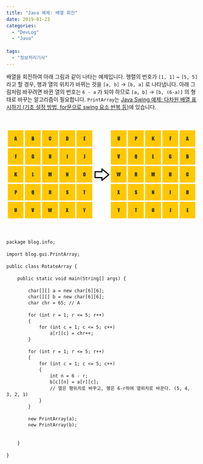 ```yaml
---
title: "Java 예제: 배열 회전"
date: 2019-01-23
categories: 
  - "DevLog"
  - "Java"

tags: 
  - "정보처리기사"
---
```


배열을 회전하여 아래 그림과 같이 나타는 예제입니다. 행렬의 번호가 `[1, 1]` ~ `[5, 5]`라고 할 경우, 행과 열의 위치가 바뀌는 것을 `[a, b]` → `[b, a]` 로 나타냅니다. 아래 그림처럼 바꾸려면 바뀐 열의 번호는 `6 - a` 가 되야 하므로 `[a, b]` → `[b, (6-a)]` 의 형태로 바꾸는 알고리즘이 필요합니다. `PrintArray`는 [Java Swing 예제: 다차원 배열 표시하기 (기초 설정 방법, for문으로 swing 요소 반복 등)](http://yoonbumtae.com/?p=588)에 있습니다.

 

 ![](/assets/img/wp-content/uploads/2019/01/rotatearray.png)

 

```
package blog.info;

import blog.gui.PrintArray;

public class RotateArray {
   
    public static void main(String[] args) {
        
        char[][] a = new char[6][6];
        char[][] b = new char[6][6];
        char chr = 65; // A
        
        for (int r = 1; r <= 5; r++)
        {
            for (int c = 1; c <= 5; c++)
                a[r][c] = chr++; 
        }
        
        for (int r = 1; r <= 5; r++)
        {
            for (int c = 1; c <= 5; c++)
            {
                int n = 6 - r;
                b[c][n] = a[r][c];
                // 열은 행위치로 바꾸고, 행은 6-r하여 열위치로 바꾼다. (5, 4, 3, 2, 1)
            }
        }
        
        new PrintArray(a);
        new PrintArray(b);
        
        
    }
 
}

```
